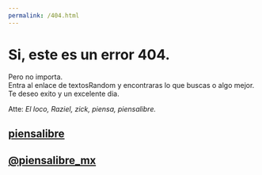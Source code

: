 ```yaml
---
permalink: /404.html
---
```


# Si, este es un error 404.

Pero no importa.  
Entra al enlace de textosRandom y encontraras lo que buscas o algo mejor.  
Te deseo exito y un excelente dia.  

Atte: *El loco, Raziel, zick, piensa, piensalibre.*  

## [piensalibre](https://piensalibre.github.io/)

## [@piensalibre_mx](https://twitter.com/piensalibre_mx)
